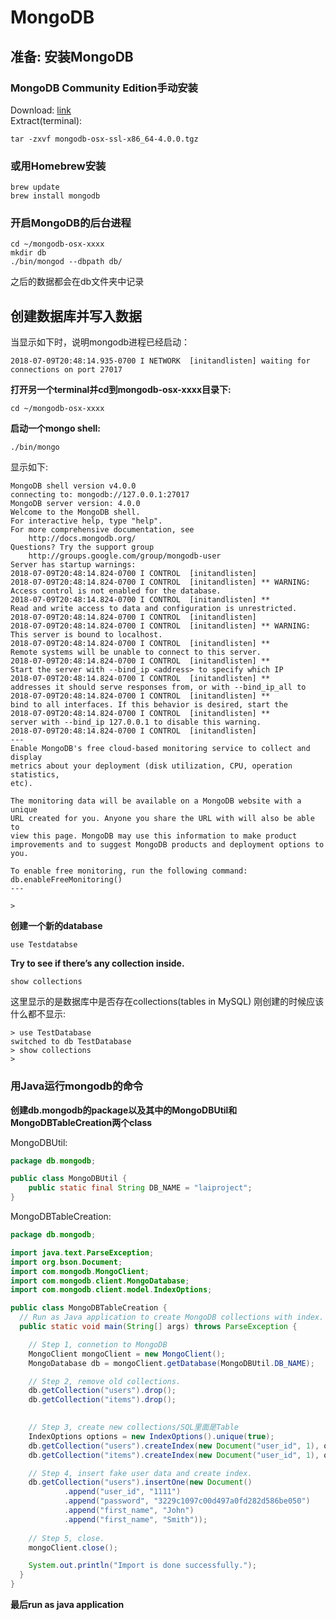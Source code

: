 # MongoDB

## 准备: 安装MongoDB

### MongoDB Community Edition手动安装
Download: [link](https://www.mongodb.org/downloads#production)				 			
Extract(terminal):	
```
tar -zxvf mongodb-osx-ssl-x86_64-4.0.0.tgz
```

### 或用Homebrew安装
```
brew update		
brew install mongodb 
```

### 开启MongoDB的后台进程
```
cd ~/mongodb-osx-xxxx 	
mkdir db 	
./bin/mongod --dbpath db/
```
之后的数据都会在db文件夹中记录


## 创建数据库并写入数据

当显示如下时，说明mongodb进程已经启动：
```
2018-07-09T20:48:14.935-0700 I NETWORK  [initandlisten] waiting for connections on port 27017
```

**打开另一个terminal并cd到mongodb-osx-xxxx目录下:**
```
cd ~/mongodb-osx-xxxx 
```
**启动一个mongo shell:**
```
./bin/mongo
```
显示如下:
```
MongoDB shell version v4.0.0
connecting to: mongodb://127.0.0.1:27017
MongoDB server version: 4.0.0
Welcome to the MongoDB shell.
For interactive help, type "help".
For more comprehensive documentation, see
	http://docs.mongodb.org/
Questions? Try the support group
	http://groups.google.com/group/mongodb-user
Server has startup warnings: 
2018-07-09T20:48:14.824-0700 I CONTROL  [initandlisten] 
2018-07-09T20:48:14.824-0700 I CONTROL  [initandlisten] ** WARNING: Access control is not enabled for the database.
2018-07-09T20:48:14.824-0700 I CONTROL  [initandlisten] **          Read and write access to data and configuration is unrestricted.
2018-07-09T20:48:14.824-0700 I CONTROL  [initandlisten] 
2018-07-09T20:48:14.824-0700 I CONTROL  [initandlisten] ** WARNING: This server is bound to localhost.
2018-07-09T20:48:14.824-0700 I CONTROL  [initandlisten] **          Remote systems will be unable to connect to this server. 
2018-07-09T20:48:14.824-0700 I CONTROL  [initandlisten] **          Start the server with --bind_ip <address> to specify which IP 
2018-07-09T20:48:14.824-0700 I CONTROL  [initandlisten] **          addresses it should serve responses from, or with --bind_ip_all to
2018-07-09T20:48:14.824-0700 I CONTROL  [initandlisten] **          bind to all interfaces. If this behavior is desired, start the
2018-07-09T20:48:14.824-0700 I CONTROL  [initandlisten] **          server with --bind_ip 127.0.0.1 to disable this warning.
2018-07-09T20:48:14.824-0700 I CONTROL  [initandlisten] 
---
Enable MongoDB's free cloud-based monitoring service to collect and display
metrics about your deployment (disk utilization, CPU, operation statistics,
etc).

The monitoring data will be available on a MongoDB website with a unique
URL created for you. Anyone you share the URL with will also be able to
view this page. MongoDB may use this information to make product
improvements and to suggest MongoDB products and deployment options to you.

To enable free monitoring, run the following command:
db.enableFreeMonitoring()
---

> 
```

**创建一个新的database**
```
use Testdatabse
```
**Try to see if there’s any collection inside.**
```
show collections
```
这里显示的是数据库中是否存在collections(tables in MySQL)
刚创建的时候应该什么都不显示:
```
> use TestDatabase
switched to db TestDatabase
> show collections
> 
```

### 用Java运行mongodb的命令

**创建db.mongodb的package以及其中的MongoDBUtil和MongoDBTableCreation两个class**

MongoDBUtil:
```java
package db.mongodb;

public class MongoDBUtil {
	public static final String DB_NAME = "laiproject";
}
```
MongoDBTableCreation:
```java
package db.mongodb;

import java.text.ParseException;
import org.bson.Document;
import com.mongodb.MongoClient;
import com.mongodb.client.MongoDatabase;
import com.mongodb.client.model.IndexOptions;

public class MongoDBTableCreation {
  // Run as Java application to create MongoDB collections with index.
  public static void main(String[] args) throws ParseException {

    // Step 1, connetion to MongoDB
	MongoClient mongoClient = new MongoClient();
	MongoDatabase db = mongoClient.getDatabase(MongoDBUtil.DB_NAME);

    // Step 2, remove old collections.
	db.getCollection("users").drop();
	db.getCollection("items").drop();
	

    // Step 3, create new collections/SQL里面是Table
	IndexOptions options = new IndexOptions().unique(true);
	db.getCollection("users").createIndex(new Document("user_id", 1), options);
	db.getCollection("items").createIndex(new Document("user_id", 1), options);

    // Step 4, insert fake user data and create index.
	db.getCollection("users").insertOne(new Document()
			.append("user_id", "1111")
			.append("password", "3229c1097c00d497a0fd282d586be050")
			.append("first_name", "John")
			.append("first_name", "Smith"));
	
	// Step 5, close.
	mongoClient.close();

    System.out.println("Import is done successfully.");
  }
}
```

**最后run as java application**

























